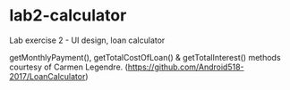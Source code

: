 # lab2-calculator
Lab exercise 2 - UI design, loan calculator

getMonthlyPayment(), getTotalCostOfLoan() & getTotalInterest() methods courtesy of Carmen Legendre.
(https://github.com/Android518-2017/LoanCalculator)
